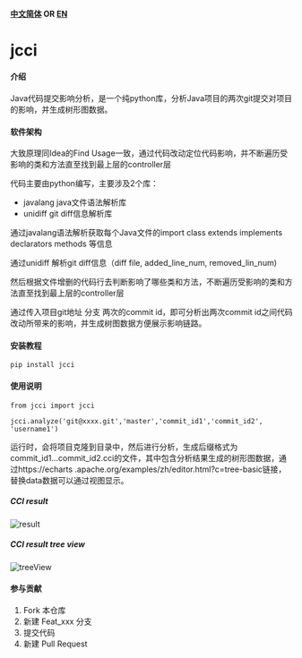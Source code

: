 #### [中文简体](https://github.com/baikaishuipp/jcci/blob/main/README.cn.md) OR [EN](https://github.com/baikaishuipp/jcci/blob/main/README.md)
# jcci

#### 介绍
Java代码提交影响分析，是一个纯python库，分析Java项目的两次git提交对项目的影响，并生成树形图数据。

#### 软件架构
大致原理同Idea的Find Usage一致，通过代码改动定位代码影响，并不断遍历受影响的类和方法直至找到最上层的controller层

代码主要由python编写，主要涉及2个库：

* javalang java文件语法解析库
* unidiff git diff信息解析库

通过javalang语法解析获取每个Java文件的import class extends implements declarators methods 等信息

通过unidiff 解析git diff信息（diff file, added_line_num, removed_lin_num)

然后根据文件增删的代码行去判断影响了哪些类和方法，不断遍历受影响的类和方法直至找到最上层的controller层

通过传入项目git地址 分支 两次的commit id，即可分析出两次commit id之间代码改动所带来的影响，并生成树图数据方便展示影响链路。

#### 安装教程
```
pip install jcci
```

#### 使用说明

```
from jcci import jcci

jcci.analyze('git@xxxx.git','master','commit_id1','commit_id2', 'username1')
```

运行时，会将项目克隆到目录中，然后进行分析，生成后缀格式为commit_id1...commit_id2.cci的文件，其中包含分析结果生成的树形图数据，通过https://echarts .apache.org/examples/zh/editor.html?c=tree-basic链接，替换data数据可以通过视图显示。

##### CCI result
![result](https://raw.githubusercontent.com/baikaishuipp/jcci/main/cci-result.png)

##### CCI result tree view
![treeView](https://raw.githubusercontent.com/baikaishuipp/jcci/main/cii-result-tree.png)


#### 参与贡献

1.  Fork 本仓库
2.  新建 Feat_xxx 分支
3.  提交代码
4.  新建 Pull Request
